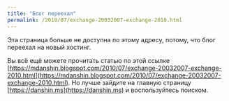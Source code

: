 ```yaml
---
title: "Блог переехал"
permalink: /2010/07/exchange-20032007-exchange-2010.html
---
```

Эта страница больше не доступна по этому адресу, потому, что блог переехал на новый хостинг.

Вы всё ещё можете прочитать статью по этой ссылке [https://mdanshin.blogspot.com/2010/07/exchange-20032007-exchange-2010.html](https://mdanshin.blogspot.com/2010/07/exchange-20032007-exchange-2010.html). Но лучше зайдите на главную страницу [https://danshin.ms](https://danshin.ms) и воспользуйтесь поиском.